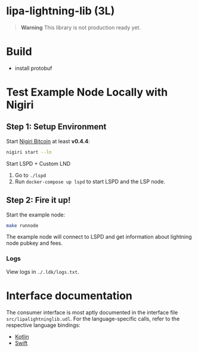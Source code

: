 # lipa-lightning-lib (3L)

> **Warning**
> This library is not production ready yet.

# Build

 - install protobuf

# Test Example Node Locally with Nigiri

## Step 1: Setup Environment
Start [Nigiri Bitcoin](https://github.com/vulpemventures/nigiri)
at least **v0.4.4**:
```sh
nigiri start --ln
```

Start LSPD + Custom LND
 1. Go to `./lspd`
 3. Run `docker-compose up lspd` to start LSPD and the LSP node.

## Step 2: Fire it up!
Start the example node:
```sh
make runnode
```

The example node will connect to LSPD and get information about lightning node
pubkey and fees.

### Logs
View logs in `./.ldk/logs.txt`.

# Interface documentation
The consumer interface is most aptly documented in the interface file `src/lipalightninglib.udl`.
For the language-specific calls, refer to the respective language bindings:
 - [Kotlin](https://github.com/getlipa/lipa-lightning-lib-android)
 - [Swift](https://github.com/getlipa/lipa-lightning-lib-swift)
